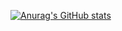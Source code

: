 

[![Anurag's GitHub stats](https://github-readme-stats.vercel.app/api?username=luigiPerkoski)](https://github.com/luigiPerkoski/github-readme-stats)
